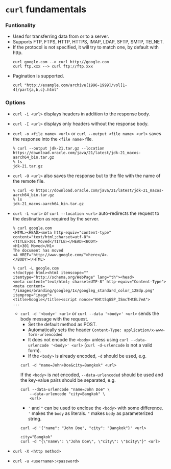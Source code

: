# `curl` fundamentals

### Funtionality
- Used for transferring data from or to a server.
- Supports FTP, FTPS, HTTP, HTTPS, IMAP, LDAP, SFTP, SMTP, TELNET.
- If the protocol is not specified, it will try to match one, by default with http.
    ```
    curl google.com --> curl http://google.com
    curl ftp.xxx --> curl ftp://ftp.xxx
    ```
- Pagination is supported.
    ```
    curl "http://example.com/archive[1996-1999]/vol[1-4]/part{a,b,c}.html"
    ```

### Options

- `curl -i <url>` displays headers in addition to the response body.
- `curl -I <url>` displays only headers without the response body.

- `curl -o <file name> <url>` or `curl --output <file name> <url>` saves the response 
into the `<file name>` file.
    ```
    % curl --output jdk-21.tar.gz --location https://download.oracle.com/java/21/latest/jdk-21_macos-aarch64_bin.tar.gz
    % ls
    jdk-21.tar.gz
    ```

- `curl -O <url>` also saves the response but to the file with the name of the remote file.  
    ```
    % curl -O https://download.oracle.com/java/21/latest/jdk-21_macos-aarch64_bin.tar.gz
    % ls
    jdk-21_macos-aarch64_bin.tar.gz
    ```

- `curl -L <url>` or `curl --location <url>` auto-redirects the request to the destination as required by the server.
    ```
    % curl google.com
    <HTML><HEAD><meta http-equiv="content-type" content="text/html;charset=utf-8">
    <TITLE>301 Moved</TITLE></HEAD><BODY>
    <H1>301 Moved</H1>
    The document has moved
    <A HREF="http://www.google.com/">here</A>.
    </BODY></HTML>
    
    % curl -L google.com
    <!doctype html><html itemscope="" itemtype="http://schema.org/WebPage" lang="th"><head>
    <meta content="text/html; charset=UTF-8" http-equiv="Content-Type"><meta content=
    "/images/branding/googleg/1x/googleg_standard_color_128dp.png" itemprop="image">
    <title>Google</title><script nonce="KHtt5qGSP_ISmcTHtEL7eA"> 
    ...
    ```

  - `curl -d '<body>' <url>` or `curl --data '<body>' <url>` sends the body message with the request.  
    - Set the default method as POST.
    - Automatically sets the header `Content-Type: application/x-www-form-urlencoded` 
    - It does not encode the `<body>` unless using `curl --data-urlencode '<body>' <url>` 
    (`curl -d-urlencode` is not a valid form).
    - If the `<body>` is already encoded, `-d` should be used, e.g. 
    ```
    curl -d "name=John+Doe&city=Bangkok" <url>
    ``` 
    If the `<body>` is *not* encoded, `--data-urlencoded` should be used and the key-value pairs
    should be separated, e.g.
    ```
    curl --data-urlencode "name=John Doe" \
        --data-urlencode "city=Bangkok" \
        <url>
    ```
    - `'` and `"` can be used to enclose the `<body>` with some difference. 
    `'` makes the `body` as literals. `"` makes `body` as parameterized string.
    ```
    curl -d '{"name": "John Doe", "city": "Bangkok"}' <url>
    
    city="Bangkok"
    curl -d "{\"name\": \"John Doe\", \"city\": \"$city\"}" <url>
    ```

- `curl -X <http method>`
- `curl -u <username>:<password> `

